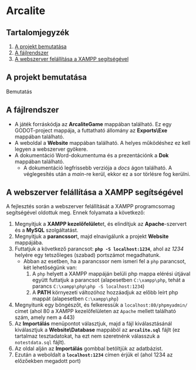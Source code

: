 # Arcalite

## Tartalomjegyzék

1. [A projekt bemutatása](#A-projekt-bemutatása)
2. [A fájlrendszer](#A-fájlrendszer)
3. [A webszerver felállítása a XAMPP segítségével](#A-webszerver-felállítása-a-XAMPP-segítségével)

## A projekt bemutatása

Bemutatás

## A fájlrendszer

- A játék forráskódja az **ArcaliteGame** mappában található. Ez egy GODOT-project mappája, a futtatható állomány az **Exports\Exe** mappában található.
- A weboldal a **Website** mappában található. A helyes működéshez ez kell legyen a webszerver gyökere.
- A dokumentáció Word-dokumentuma és a prezentációnk a **Dok** mappában található.
    - A dokumentáció legfrissebb verziója a *docs* ágon található. A véglegesítés után a *main*-re kerül, ekkor ez a sor törlésre fog kerülni.

## A webszerver felállítása a XAMPP segítségével

A fejlesztés során a webszerver felállítását a XAMPP programcsomag segítségével oldottuk meg. Ennek folyamata a következő:

1. Megnyitjuk a **XAMPP kezelőfelület**et, és elindítjuk az **Apache**-szervert és a **MySQL** szolgáltatást.
2. Megnyitjuk a **parancssor**t, majd elnavigálunk a projekt **Website** mappájába.
3. Futtatjuk a következő parancsot: **`php -S localhost:1234`**, ahol az *1234* helyére egy tetszőleges (szabad) portszámot megadhatunk.
    - Abban az esetben, ha a parancssor nem ismeri fel a `php` parancsot, két lehetőségünk van:
        1. A `php` helyett a XAMPP mappáján belüli php mappa elérési útjával együtt futtatjuk a parancsot (alapesetben `C:\xampp\php`, tehát a parancs `C:\xampp\php\php -S localhost:1234`)
        2. A **PATH** környezeti változóhoz hozzáadjuk az előbb leírt php mappát (alapesetben `C:\xampp\php`)
4. Megnyitunk egy böngészőt, és felkeressük a `localhost:80/phpmyadmin/` címet (ahol 80 a XAMPP kezelőfelületen az `Apache` mellett található szám, amely nem a 443)
5. Az **Importálás** menüpontot választjuk, majd a fájl kiválasztásánál kiválasztjuk a **Website\Database** mappából az **`arcalite.sql`** fájlt (ez tartalmaz tesztadatokat, ha ezt nem szeretnénk válasszuk a `notestdata.sql` fájlt).
6. Az oldal alján az **Importálás** gombbal betöltjük az adatbázist.
7. Ezután a weboldalt a **`localhost:1234`** címen érjük el (ahol 1234 az előzőekben megadott port)
